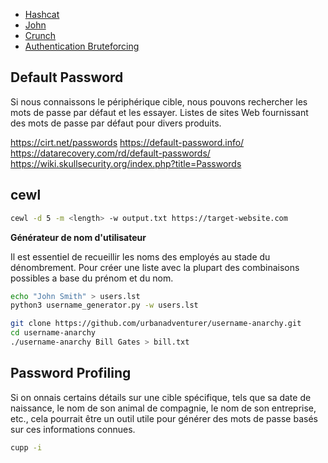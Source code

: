 - [Hashcat](./Hashcat.md)
- [John](./John.md)
- [Crunch](./Crunch.md)
- [Authentication Bruteforcing](./Authentication%20Bruteforcing.md)

## Default Password
Si nous connaissons le périphérique cible, nous pouvons rechercher les mots de passe par défaut et les essayer. Listes de sites Web fournissant des mots de passe par défaut pour divers produits.

https://cirt.net/passwords
https://default-password.info/
https://datarecovery.com/rd/default-passwords/
https://wiki.skullsecurity.org/index.php?title=Passwords

## cewl

```sh
cewl -d 5 -m <length> -w output.txt https://target-website.com
```

**Générateur de nom d'utilisateur**

Il est essentiel de recueillir les noms des employés au stade du dénombrement.
Pour créer une liste avec la plupart des combinaisons possibles a base du prénom et du nom.

```sh
echo "John Smith" > users.lst
python3 username_generator.py -w users.lst
```

```sh
git clone https://github.com/urbanadventurer/username-anarchy.git
cd username-anarchy
./username-anarchy Bill Gates > bill.txt
```

## Password Profiling 
Si on onnais certains détails sur une cible spécifique, tels que sa date de naissance, le nom de son animal de compagnie, le nom de son entreprise, etc., cela pourrait être un outil utile pour générer des mots de passe basés sur ces informations connues.

```sh
cupp -i
```


